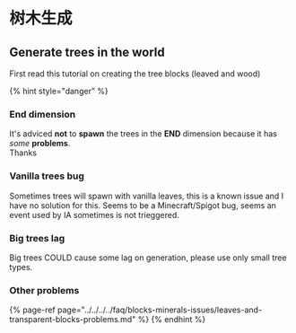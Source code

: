 # 树木生成

## Generate trees in the world

First read this tutorial on creating the tree blocks \(leaved and wood\)

{% hint style="danger" %}
### End dimension

It's adviced **not** to **spawn** the trees in the **END** dimension because it has _some_ **problems**.  
Thanks

### Vanilla trees bug

Sometimes trees will spawn with vanilla leaves, this is a known issue and I have no solution for this. Seems to be a Minecraft/Spigot bug, seems an event used by IA sometimes is not trieggered.

### Big trees lag

Big trees COULD cause some lag on generation, please use only small tree types.

### Other problems

{% page-ref page="../../../../faq/blocks-minerals-issues/leaves-and-transparent-blocks-problems.md" %}
{% endhint %}

